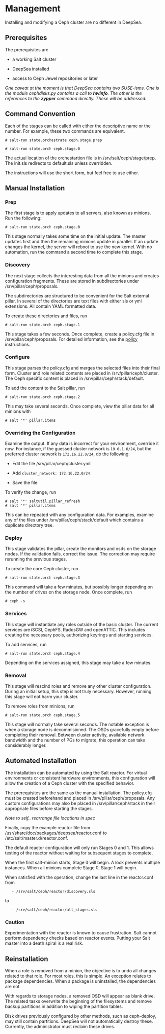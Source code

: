# Management

Installing and modifying a Ceph cluster are no different in DeepSea.  

## Prerequisites

The prerequisites are

* a working Salt cluster

* DeepSea installed

* access to Ceph Jewel repositories or later

*One caveat at the moment is that DeepSea contains two SUSE-isms.  One is the module cephdisks.py contains a call to **hwinfo**.  The other is the references to the **zypper** command directly. These will be addressed.*

## Command Convention

Each of the stages can be called with either the descriptive name or the number.  For example, these two commands are equivalent.

`# salt-run state.orchestrate ceph.stage.prep`

`# salt-run state.orch ceph.stage.0`

The actual location of the orchestartion file is in /srv/salt/ceph/stage/prep.  The init.sls redirects to default.sls unless overridden.  

The instructions will use the short form, but feel free to use either.

## Manual Installation

### Prep

The first stage is to apply updates to all servers, also known as minions.  Run the following:

```
# salt-run state.orch ceph.stage.0
```

This stage normally takes some time on the initial update.  The master updates first and then the remaining minions update in parallel.  If an update changes the kernel, the server will reboot to use the new kernel.  With no automation, run the command a second time to complete this stage.

### Discovery

The next stage collects the interesting data from all the minions and creates configuration fragments.  These are stored in subdirectories under /srv/pillar/ceph/proposals.  

The subdirectories are structured to be convenient for the Salt external pillar.  In several of the directories are text files with either sls or yml extensions.  All contain YAML formatted data.

To create these directories and files, run

```
# salt-run state.orch ceph.stage.1
```

This stage takes a few seconds.  Once complete, create a policy.cfg file in /srv/pilar/ceph/proposals.  For detailed information, see the [policy](policy.md) instructions.

### Configure

This stage parses the policy.cfg and merges the selected files into their final form.  Cluster and role related contents are placed in /srv/pillar/ceph/cluster.  The Ceph specific content is placed in /srv/pillar/ceph/stack/default.  

To add the content to the Salt pillar, run

```
# salt-run state.orch ceph.stage.2
```

This may take several seconds.  Once complete, view the pillar data for all minions with
 
```
# salt '*' pillar.items
```

### Overriding the Configuration

Examine the output.  If any data is incorrect for your environment, override it now.  For instance, if the guessed cluster network is `10.0.1.0/24`, but the preferred cluster network is `172.16.22.0/24`, do the following:

* Edit the file /srv/pillar/ceph/cluster.yml

* Add `cluster_network: 172.16.22.0/24`

* Save the file

To verify the change, run

```
# salt '*' saltutil.pillar_refresh
# salt '*' pillar.items
```

This can be repeated with any configuration data.  For examples, examine any of the files under /srv/pillar/ceph/stack/default which contains a duplicate directory tree.

### Deploy

This stage validates the pillar, create the monitors and osds on the storage nodes.  If the validation fails, correct the issue.  The correction may require rerunning the previous stages.

To create the core Ceph cluster, run

```
# salt-run state.orch ceph.stage.3
```

This command will take a few minutes, but possibly longer depending on the number of drives on the storage node.  Once complete, run

```
# ceph -s
```

### Services

This stage will instantiate any roles outside of the basic cluster.  The current services are iSCSI, CephFS, RadosGW and openATTIC.  This includes creating the necessary pools, authorizing keyrings and starting services.

To add services, run 

```
# salt-run state.orch ceph.stage.4
```

Depending on the services assigned, this stage may take a few minutes.

### Removal

This stage will rescind roles and remove any other cluster configuration.  During an initial setup, this step is not truly necessary.  However, running this stage will not harm your cluster.

To remove roles from minions, run

```
# salt-run state.orch ceph.stage.5
```

This stage will normally take several seconds.  The notable exception is when a storage node is decommisioned.  The OSDs gracefully empty before completing their removal.  Between cluster activity, available network bandwidth and the number of PGs to migrate, this operation can take considerably longer.

## Automated Installation

The installation can be automated by using the Salt reactor.  For virtual environments or consistent hardware environments, this configuration will allow the creation of a Ceph cluster with the specified behavior.

The prerequisites are the same as the manual installation.  The policy.cfg must be created beforehand and placed in /srv/pillar/ceph/proposals.  Any custom configurations may also be placed in /srv/pillar/ceph/stack in their appropriate files before starting the stages.

*Note to self.. rearrange file locations in spec*

Finally, copy the example reactor file from /usr/share/doc/packages/deepsea/reactor.conf to /etc/salt/master.d/reactor.conf.  

The default reactor configuration will only run Stages 0 and 1.  This allows testing of the reactor without waiting for subsequent stages to complete.

When the first salt-minion starts, Stage 0 will begin.  A lock prevents multiple instances.  When all minions complete Stage 0, Stage 1 will begin.

When satisfied with the operation, change the last line in the reactor.conf
from 

`   - /srv/salt/ceph/reactor/discovery.sls`

to

`   - /srv/salt/ceph/reactor/all_stages.sls`

### Caution

Experimentation with the reactor is known to cause frustration.  Salt cannot perform dependency checks based on reactor events.  Putting your Salt master into a death spiral is a real risk.

## Reinstallation

When a role is removed from a minion, the objective is to undo all changes related to that role.  For most roles, this is simple.  An exception relates to package dependencies.  When a package is uninstalled, the dependencies are not.  

With regards to storage nodes, a removed OSD will appear as blank drive.  The related tasks overwrite the beginning of the filesystems and remove backup partitions in addition to wiping the partition tables.  

Disk drives previously configured by other methods, such as ceph-deploy, may still contain partitions.  DeepSea will not automatically destroy these.  Currently, the administrator must reclaim these drives.


